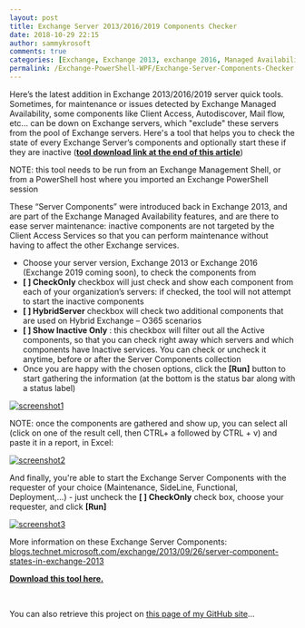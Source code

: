 ```yaml
---
layout: post
title: Exchange Server 2013/2016/2019 Components Checker
date: 2018-10-29 22:15
author: sammykrosoft
comments: true
categories: [Exchange, Exchange 2013, exchange 2016, Managed Availability, Server Components, Uncategorized]
permalink: /Exchange-PowerShell-WPF/Exchange-Server-Components-Checker.html
---
```

Here’s the latest addition in Exchange 2013/2016/2019 server quick tools. Sometimes, for maintenance or issues detected by Exchange Managed Availability, some components like Client Access, Autodiscover, Mail flow, etc... can be down on Exchange servers, which "exclude" these servers from the pool of Exchange servers. Here's a tool that helps you to check the state of every Exchange Server’s components and optionally start these if they are inactive (<a href="#download"><strong>tool download link at the end of this article</strong></a>)

NOTE: this tool needs to be run from an Exchange Management Shell, or from a PowerShell host where you imported an Exchange PowerShell session

These “Server Components” were introduced back in Exchange 2013, and are part of the Exchange Managed Availability features, and are there to ease server maintenance: inactive components are not targeted by the Client Access Services so that you can perform maintenance without having to affect the other Exchange services.
<ul>
 	<li>Choose your server version, Exchange 2013 or Exchange 2016 (Exchange 2019 coming soon), to check the components from</li>
 	<li><strong>[ ] CheckOnly</strong> checkbox will just check and show each component from each of your organization’s servers: if checked, the tool will not attempt to start the inactive components</li>
 	<li><strong>[ ] HybridServer</strong> checkbox will check two additional components that are used on Hybrid Exchange – O365 scenarios</li>
 	<li><strong>[ ] Show Inactive Only</strong> : this checkbox will filter out all the Active components, so that you can check right away which servers and which components have Inactive services. You can check or uncheck it anytime, before or after the Server Components collection</li>
 	<li>Once you are happy with the chosen options, click the <strong>[Run]</strong> button to start gathering the information (at the bottom is the status bar along with a status label)</li>
</ul>
<a href="https://github.com/SammyKrosoft/Start-E2016ServerComponentsCheck/blob/master/DocResources/image0.jpg"><img alt="screenshot1" src="https://github.com/SammyKrosoft/Start-E2016ServerComponentsCheck/raw/master/DocResources/image0.jpg" /></a>

NOTE: once the components are gathered and show up, you can select all (click on one of the result cell, then CTRL+ a followed by CTRL + v) and paste it in a report, in Excel:

<a href="https://github.com/SammyKrosoft/Start-E2016ServerComponentsCheck/blob/master/DocResources/image1.jpg"><img alt="screenshot2" src="https://github.com/SammyKrosoft/Start-E2016ServerComponentsCheck/raw/master/DocResources/image1.jpg" /></a>

And finally, you're able to start the Exchange Server Components with the requester of your choice (Maintenance, SideLine, Functional, Deployment,...) - just uncheck the <strong>[ ] CheckOnly</strong> check box, choose your requester, and click <strong>[Run]</strong>

<a href="https://github.com/SammyKrosoft/Start-E2016ServerComponentsCheck/blob/master/DocResources/image2.jpg"><img alt="screenshot3" src="https://github.com/SammyKrosoft/Start-E2016ServerComponentsCheck/raw/master/DocResources/image2.jpg" /></a>

More information on these Exchange Server Components: <a href="https://blogs.technet.microsoft.com/exchange/2013/09/26/server-component-states-in-exchange-2013/" id="download">blogs.technet.microsoft.com/exchange/2013/09/26/server-component-states-in-exchange-2013</a>
&nbsp;

<a target="_blank" href="https://gallery.technet.microsoft.com/Exchange-Server-Component-855076f7" rel="noopener"><strong>Download this tool here.</strong></a>

&nbsp;

You can also retrieve this project on <a target="_blank" href="https://github.com/SammyKrosoft/Start-E2016ServerComponentsCheck" rel="noopener">this page of my GitHub site</a>...
